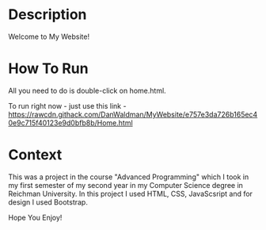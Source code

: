# Description

Welcome to My Website!

# How To Run

All you need to do is double-click on home.html.

To run right now - just use this link - https://rawcdn.githack.com/DanWaldman/MyWebsite/e757e3da726b165ec40e9c715f40123e9d0bfb8b/Home.html

# Context

This was a project in the course "Advanced Programming" which I took in my first semester of my second year in my Computer Science degree in Reichman University.
In this project I used HTML, CSS, JavaScsript and for design I used Bootstrap.

Hope You Enjoy!
